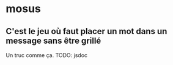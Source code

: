 # mosus
## C'est le jeu où faut placer un mot dans un message sans être grillé
Un truc comme ça.
TODO: jsdoc